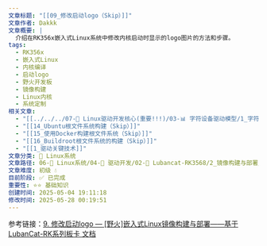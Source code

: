 ```yaml
---
文章标题: "[[09_修改启动logo（Skip）]]"
文章作者: Dakkk
文章概要: |
  介绍在RK356x嵌入式Linux系统中修改内核启动时显示的logo图片的方法和步骤。
tags:
  - RK356x
  - 嵌入式Linux
  - 内核编译
  - 启动logo
  - 野火开发板
  - 镜像构建
  - Linux内核
  - 系统定制
相关文章:
  - "[[../../../07-🚗 Linux驱动开发核心(重要!!!)/03-📊 字符设备驱动模型/1_字符设备驱动模型基础(Lubancat)/1_驱动章节实验环境搭建]]"
  - "[[14_Ubuntu根文件系统构建（Skip）]]"
  - "[[15_使用Docker构建根文件系统（Skip）]]"
  - "[[16_Buildroot根文件系统的构建（Skip）]]"
  - "[[1_驱动关键技术]]"
文章分类: 🐧 Linux系统
文章路径: 06-🐧 Linux系统/04-🔌 驱动开发/02-💾 Lubancat-RK3568/2_镜像构建与部署/09_修改启动logo（Skip）.md
文章难度: 初级 💧
目前阶段: ✅ 已完成
重要性: ⭐⭐ 基础知识
创建时间: 2025-05-04 19:11:18
修改时间: 2025-05-28 00:19:51
---
```



参考链接：[9. 修改启动logo — [野火]嵌入式Linux镜像构建与部署——基于LubanCat-RK系列板卡 文档](https://doc.embedfire.com/linux/rk356x/build_and_deploy/zh/latest/building_image/building_kernel/kernel_logo.html)